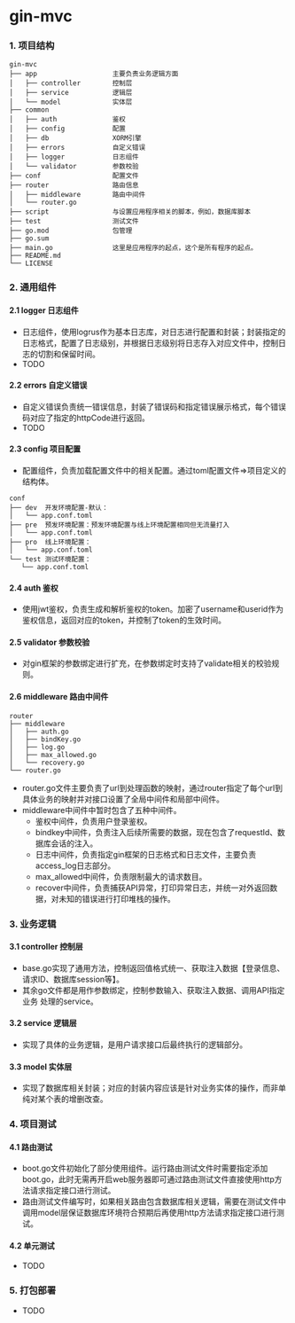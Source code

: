 # gin-mvc
### 1. 项目结构
```
gin-mvc
├── app                   主要负责业务逻辑方面
│   ├── controller        控制层
│   ├── service           逻辑层
│   └── model             实体层
├── common
│   ├── auth              鉴权
│   ├── config            配置
│   ├── db                XORM引擎
│   ├── errors            自定义错误
│   ├── logger            日志组件
│   └── validator         参数校验
├── conf                  配置文件
├── router                路由信息
│   ├── middleware        路由中间件
│   └── router.go
├── script                与设置应用程序相关的脚本，例如，数据库脚本
├── test                  测试文件
├── go.mod                包管理
├── go.sum
├── main.go               这里是应用程序的起点，这个是所有程序的起点。
├── README.md
└── LICENSE
```

### 2. 通用组件

#### 2.1 logger 日志组件

- 日志组件，使用logrus作为基本日志库，对日志进行配置和封装；封装指定的日志格式，配置了日志级别，并根据日志级别将日志存入对应文件中，控制日志的切割和保留时间。
- TODO

#### 2.2 errors 自定义错误

- 自定义错误负责统一错误信息，封装了错误码和指定错误展示格式，每个错误码对应了指定的httpCode进行返回。
- TODO

#### 2.3 config 项目配置

- 配置组件，负责加载配置文件中的相关配置。通过toml配置文件=>项目定义的结构体。
```
conf
├── dev  开发环境配置-默认：
│   └── app.conf.toml
├── pre  预发环境配置：预发环境配置与线上环境配置相同但无流量打入
│   └── app.conf.toml
├── pro  线上环境配置：
│   └── app.conf.toml
└── test 测试环境配置：
   └── app.conf.toml
```

#### 2.4 auth 鉴权

- 使用jwt鉴权，负责生成和解析鉴权的token。加密了username和userid作为鉴权信息，返回对应的token，并控制了token的生效时间。

#### 2.5 validator 参数校验

- 对gin框架的参数绑定进行扩充，在参数绑定时支持了validate相关的校验规则。

#### 2.6 middleware 路由中间件
```
router
├── middleware
│   ├── auth.go
│   ├── bindKey.go
│   ├── log.go
│   ├── max_allowed.go
│   └── recovery.go
└── router.go
```

- router.go文件主要负责了url到处理函数的映射，通过router指定了每个url到具体业务的映射并对接口设置了全局中间件和局部中间件。
- middleware中间件中暂时包含了五种中间件。
  - 鉴权中间件，负责用户登录鉴权。
  - bindkey中间件，负责注入后续所需要的数据，现在包含了requestId、数据库会话的注入。
  - 日志中间件，负责指定gin框架的日志格式和日志文件，主要负责access_log日志部分。
  - max_allowed中间件，负责限制最大的请求数目。
  - recover中间件，负责捕获API异常，打印异常日志，并统一对外返回数据，对未知的错误进行打印堆栈的操作。



### 3. 业务逻辑

#### 3.1 controller 控制层

- base.go实现了通用方法，控制返回值格式统一、获取注入数据【登录信息、请求ID、数据库session等】。
- 其余go文件都是用作参数绑定，控制参数输入、获取注入数据、调用API指定业务 处理的service。

#### 3.2 service 逻辑层

- 实现了具体的业务逻辑，是用户请求接口后最终执行的逻辑部分。

#### 3.3 model 实体层

- 实现了数据库相关封装；对应的封装内容应该是针对业务实体的操作，而非单纯对某个表的增删改查。



### 4. 项目测试

#### 4.1 路由测试

- boot.go文件初始化了部分使用组件。运行路由测试文件时需要指定添加boot.go，此时无需再开启web服务器即可通过路由测试文件直接使用http方法请求指定接口进行测试。
- 路由测试文件编写时，如果相关路由包含数据库相关逻辑，需要在测试文件中调用model层保证数据库环境符合预期后再使用http方法请求指定接口进行测试。

#### 4.2 单元测试

- TODO

### 5. 打包部署

- TODO
